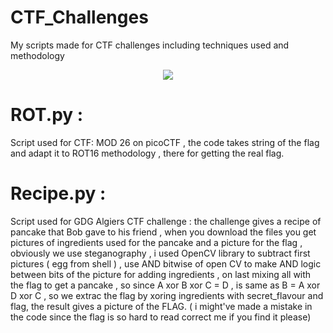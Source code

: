 # CTF_Challenges
 My scripts made for CTF challenges including techniques used and methodology
 
<span style="display:block;text-align:center"><img src="https://i0.wp.com/securitydaily.net/wp-content/uploads/2014/05/ctf1.jpg" /></span>


# ROT.py : 
Script used for CTF: MOD 26  on picoCTF , the code takes string of the flag and adapt it to ROT16 methodology , there for getting the real flag.


# Recipe.py : 
Script used for GDG Algiers CTF challenge : the challenge gives a recipe of pancake that Bob gave to his friend , when you download the files you get pictures of ingredients used for the pancake and a picture for the flag , obviously we use steganography , i used OpenCV library to subtract first pictures ( egg from shell ) , use AND bitwise of open CV to make AND logic between bits of the picture for adding ingredients , on last mixing all with the flag to get a pancake , so since A xor B xor C = D , is same as B = A xor D xor C , so we extrac the flag by xoring ingredients with secret_flavour and flag, the result gives a picture of the FLAG.  ( i might've made a mistake in the code since the flag is so hard to read correct me if you find it please) 

